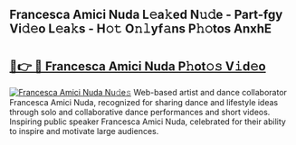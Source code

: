 ## Francesca Amici Nuda L𝚎a𝚔ed N𝚞𝚍e - Part-fgy Vi𝚍𝚎o L𝚎a𝚔s - H𝚘𝚝 O𝚗𝚕yf𝚊ns P𝚑𝚘tos AnxhE

# <h2><a href="http://kfconwj.oniu.top/?m=Francesca+Amici+Nuda">🔗👉 🔴 Francesca Amici Nuda P𝚑ot𝚘𝚜 V𝚒d𝚎o</a></h2>

[![Francesca Amici Nuda Nu𝚍e𝚜](https://i.imgur.com/0qMVB7G.gif)](http://kfconwj.oniu.top/?m=Francesca+Amici+Nuda)
Web-based artist and dance collaborator Francesca Amici Nuda, recognized for sharing dance and lifestyle ideas through solo and collaborative dance performances and short videos. Inspiring public speaker Francesca Amici Nuda, celebrated for their ability to inspire and motivate large audiences.  

